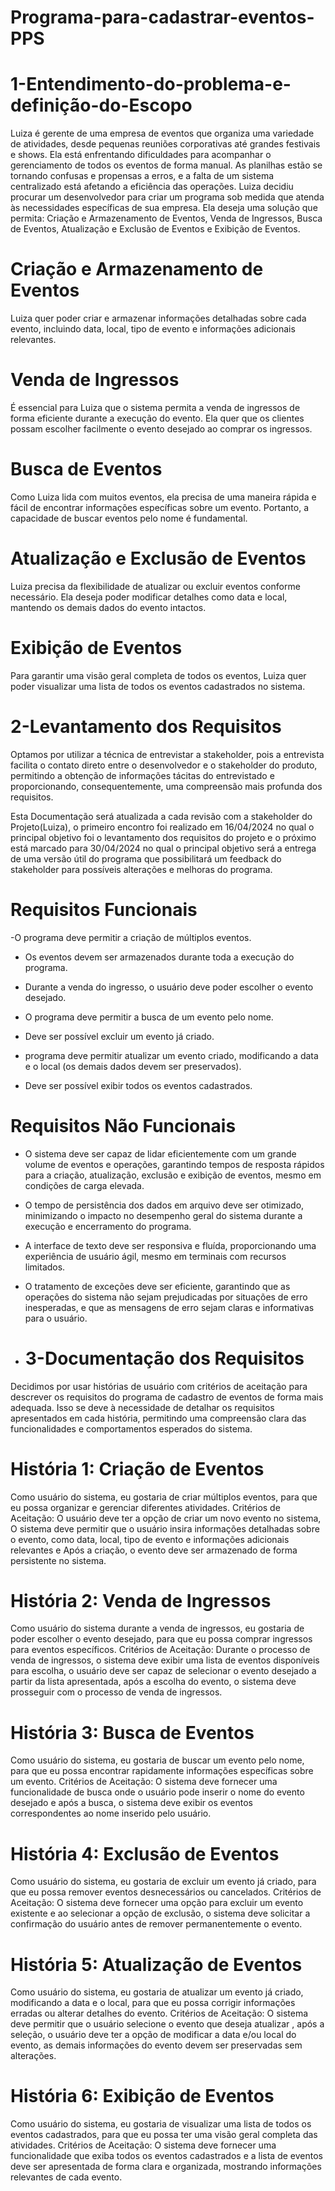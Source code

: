 # Programa-para-cadastrar-eventos-PPS
# 1-Entendimento-do-problema-e-definição-do-Escopo
Luiza é gerente de uma empresa de eventos que organiza uma variedade de atividades, desde pequenas reuniões corporativas até grandes festivais e shows. Ela está enfrentando dificuldades para acompanhar o gerenciamento de todos os eventos de forma manual. As planilhas estão se tornando confusas e propensas a erros, e a falta de um sistema centralizado está afetando a eficiência das operações. Luiza decidiu procurar um desenvolvedor para criar um programa sob medida que atenda às necessidades específicas de sua empresa. Ela deseja uma solução que permita: Criação e Armazenamento de Eventos, Venda de Ingressos, Busca de Eventos, Atualização e Exclusão de Eventos e Exibição de Eventos.

# Criação e Armazenamento de Eventos
Luiza quer poder criar e armazenar informações detalhadas sobre cada evento, incluindo data, local, tipo de evento e informações adicionais relevantes.
# Venda de Ingressos
É essencial para Luiza que o sistema permita a venda de ingressos de forma eficiente durante a execução do evento. Ela quer que os clientes possam escolher facilmente o evento desejado ao comprar os ingressos.
# Busca de Eventos
Como Luiza lida com muitos eventos, ela precisa de uma maneira rápida e fácil de encontrar informações específicas sobre um evento. Portanto, a capacidade de buscar eventos pelo nome é fundamental.
# Atualização e Exclusão de Eventos
Luiza precisa da flexibilidade de atualizar ou excluir eventos conforme necessário. Ela deseja poder modificar detalhes como data e local, mantendo os demais dados do evento intactos.
# Exibição de Eventos
Para garantir uma visão geral completa de todos os eventos, Luiza quer poder visualizar uma lista de todos os eventos cadastrados no sistema.

# 2-Levantamento dos Requisitos
Optamos por utilizar a técnica de entrevistar a stakeholder, pois a entrevista facilita o contato direto entre o desenvolvedor e o stakeholder do produto, permitindo a obtenção de informações tácitas do entrevistado e proporcionando, consequentemente, uma compreensão mais profunda dos requisitos.

Esta Documentação será atualizada a cada revisão com a stakeholder do Projeto(Luiza), o primeiro encontro foi realizado em 16/04/2024 no qual o principal objetivo foi o levantamento dos requisitos do projeto e o próximo está marcado para 30/04/2024 no qual o principal objetivo será a entrega de uma versão útil do programa que possibilitará um feedback do stakeholder para possíveis alterações e melhoras do programa.

# Requisitos Funcionais
-O programa deve permitir a criação de múltiplos eventos.

- Os eventos devem ser armazenados durante toda a execução do programa.

- Durante a venda do ingresso, o usuário deve poder escolher o evento desejado.

- O programa deve permitir a busca de um evento pelo nome.

- Deve ser possível excluir um evento já criado.

- programa deve permitir atualizar um evento criado, modificando a data e o local (os demais dados devem ser preservados).

- Deve ser possível exibir todos os eventos cadastrados.

# Requisitos Não Funcionais
- O sistema deve ser capaz de lidar eficientemente com um grande volume de eventos e operações, garantindo tempos de resposta rápidos para a criação, atualização, exclusão e exibição de eventos, mesmo em condições de carga elevada.

- O tempo de persistência dos dados em arquivo deve ser otimizado, minimizando o impacto no desempenho geral do sistema durante a execução e encerramento do programa.

- A interface de texto deve ser responsiva e fluída, proporcionando uma experiência de usuário ágil, mesmo em terminais com recursos limitados.

- O tratamento de exceções deve ser eficiente, garantindo que as operações do sistema não sejam prejudicadas por situações de erro inesperadas, e que as mensagens de erro sejam claras e informativas para o usuário.

- # 3-Documentação dos Requisitos
 Decidimos por usar histórias de usuário com critérios de aceitação para descrever os requisitos do programa de cadastro de eventos de forma mais adequada. Isso se deve à necessidade de detalhar os requisitos apresentados em cada história, permitindo uma compreensão clara das funcionalidades e comportamentos esperados do sistema.

# História 1: Criação de Eventos
Como usuário do sistema, eu gostaria de criar múltiplos eventos, para que eu possa organizar e gerenciar diferentes atividades.
Critérios de Aceitação: O usuário deve ter a opção de criar um novo evento no sistema, O sistema deve permitir que o usuário insira informações detalhadas sobre o evento, como data, local, tipo de evento e informações adicionais relevantes e Após a criação, o evento deve ser armazenado de forma persistente no sistema.

# História 2: Venda de Ingressos
Como usuário do sistema durante a venda de ingressos, eu gostaria de poder escolher o evento desejado, para que eu possa comprar ingressos para eventos específicos.
Critérios de Aceitação: Durante o processo de venda de ingressos, o sistema deve exibir uma lista de eventos disponíveis para escolha, o usuário deve ser capaz de selecionar o evento desejado a partir da lista apresentada, após a escolha do evento, o sistema deve prosseguir com o processo de venda de ingressos.

# História 3: Busca de Eventos
Como usuário do sistema, eu gostaria de buscar um evento pelo nome, para que eu possa encontrar rapidamente informações específicas sobre um evento.
Critérios de Aceitação: O sistema deve fornecer uma funcionalidade de busca onde o usuário pode inserir o nome do evento desejado  e após a busca, o sistema deve exibir os eventos correspondentes ao nome inserido pelo usuário.

# História 4: Exclusão de Eventos
Como usuário do sistema, eu gostaria de excluir um evento já criado, para que eu possa remover eventos desnecessários ou cancelados.
Critérios de Aceitação: O sistema deve fornecer uma opção para excluir um evento existente e ao selecionar a opção de exclusão, o sistema deve solicitar a confirmação do usuário antes de remover permanentemente o evento.

# História 5: Atualização de Eventos
Como usuário do sistema, eu gostaria de atualizar um evento já criado, modificando a data e o local, para que eu possa corrigir informações erradas ou alterar detalhes do evento.
Critérios de Aceitação: O sistema deve permitir que o usuário selecione o evento que deseja atualizar , após a seleção, o usuário deve ter a opção de modificar a data e/ou local do evento, as demais informações do evento devem ser preservadas sem alterações.

# História 6: Exibição de Eventos
Como usuário do sistema, eu gostaria de visualizar uma lista de todos os eventos cadastrados, para que eu possa ter uma visão geral completa das atividades.
Critérios de Aceitação: O sistema deve fornecer uma funcionalidade que exiba todos os eventos cadastrados e a lista de eventos deve ser apresentada de forma clara e organizada, mostrando informações relevantes de cada evento.
